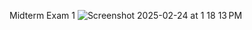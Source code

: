 Midterm Exam 1
![Screenshot 2025-02-24 at 1 18 13 PM](https://github.com/user-attachments/assets/e6f88581-0ff9-48c3-8da4-9336aa9187d1)
